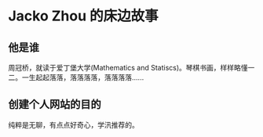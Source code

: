 # Jacko Zhou 的床边故事
## 他是谁
周冠桥，就读于爱丁堡大学(Mathematics and Statiscs)。琴棋书画，样样略懂一二。一生起起落落，落落落落，落落落落......
## 创建个人网站的目的
纯粹是无聊，有点点好奇心，学汛推荐的。



